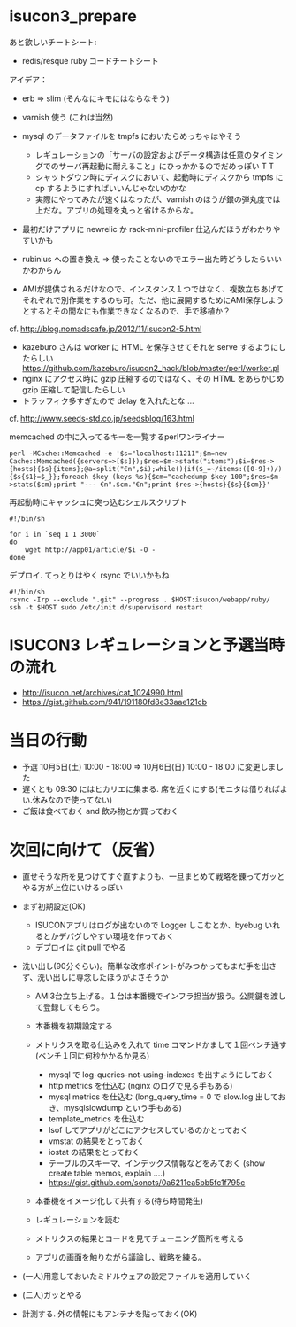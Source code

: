 isucon3_prepare
===============

あと欲しいチートシート:

- redis/resque ruby コードチートシート

アイデア：

- erb => slim (そんなにキモにはならなそう)
- varnish 使う (これは当然)
- mysql のデータファイルを tmpfs においたらめっちゃはやそう

    - レギュレーションの「サーバの設定およびデータ構造は任意のタイミングでのサーバ再起動に耐えること」にひっかかるのでだめっぽい T T
    - シャットダウン時にディスクにおいて、起動時にディスクから tmpfs に cp するようにすればいいんじゃないのかな
    - 実際にやってみたが速くはなったが、varnish のほうが銀の弾丸度では上だな。アプリの処理を丸っと省けるからな。

- 最初だけアプリに newrelic か rack-mini-profiler 仕込んだほうがわかりやすいかも
- rubinius への置き換え => 使ったことないのでエラー出た時どうしたらいいかわからん
- AMIが提供されるだけなので、インスタンス１つではなく、複数立ちあげてそれぞれで別作業をするのも可。ただ、他に展開するためにAMI保存しようとするとその間なにも作業できなくなるので、手で移植か？

cf. http://blog.nomadscafe.jp/2012/11/isucon2-5.html

- kazeburo さんは worker に HTML を保存させてそれを serve するようにしたらしい https://github.com/kazeburo/isucon2_hack/blob/master/perl/worker.pl
- nginx にアクセス時に gzip 圧縮するのではなく、その HTML をあらかじめ gzip 圧縮して配信したらしい 
- トラッフィク多すぎたので delay を入れたとな ...

cf. http://www.seeds-std.co.jp/seedsblog/163.html

memcached の中に入ってるキーを一覧するperlワンライナー

```
perl -MCache::Memcached -e '$s="localhost:11211";$m=new Cache::Memcached({servers=>[$s]});$res=$m->stats("items");$i=$res->{hosts}{$s}{items};@a=split("€n",$i);while(){if($_=~/items:([0-9]+)/){$s{$1}=$_}};foreach $key (keys %s){$cm="cachedump $key 100";$res=$m->stats($cm);print "--- €n".$cm."€n";print $res->{hosts}{$s}{$cm}}'
```

再起動時にキャッシュに突っ込むシェルスクリプト

```
#!/bin/sh

for i in `seq 1 1 3000`
do
    wget http://app01/article/$i -O -
done
```

デプロイ. てっとりはやく rsync でいいかもね

```
#!/bin/sh
rsync -Irp --exclude ".git" --progress . $HOST:isucon/webapp/ruby/
ssh -t $HOST sudo /etc/init.d/supervisord restart
```

# ISUCON3 レギュレーションと予選当時の流れ

- http://isucon.net/archives/cat_1024990.html
- https://gist.github.com/941/191180fd8e33aae121cb

# 当日の行動

- 予選 10月5日(土) 10:00 - 18:00 => 10月6日(日) 10:00 - 18:00 に変更しました
- 遅くとも 09:30 にはヒカリエに集まる. 席を近くにする(モニタは借りればよい.休みなので使ってない)
- ご飯は食べておく and 飲み物とか買っておく

# 次回に向けて（反省）

- 直せそうな所を見つけてすぐ直すよりも、一旦まとめて戦略を錬ってガッとやる方が上位にいけるっぽい
- まず初期設定(OK)

  - ISUCONアプリはログが出ないので Logger しこむとか、byebug いれるとかデバグしやすい環境を作っておく
  - デプロイは git pull でやる

- 洗い出し(90分ぐらい)。簡単な改修ポイントがみつかってもまだ手を出さず、洗い出しに専念したほうがよさそうか

  - AMI3台立ち上げる。１台は本番機でインフラ担当が扱う。公開鍵を渡して登録してもらう。
  - 本番機を初期設定する
  - メトリクスを取る仕込みを入れて time コマンドかまして１回ベンチ通す(ベンチ１回に何秒かかるか見る)

    - mysql で log-queries-not-using-indexes を出すようにしておく
    - http metrics を仕込む (nginx のログで見る手もある)
    - mysql metrics を仕込む (long_query_time = 0 で slow.log 出しておき、mysqlslowdump という手もある)
    - template_metrics を仕込む
    - lsof してアプリがどこにアクセスしているのかとっておく
    - vmstat の結果をとっておく
    - iostat の結果をとっておく
    - テーブルのスキーマ、インデックス情報などをみておく (show create table memos, explain ....)
    - https://gist.github.com/sonots/0a6211ea5bb5fc1f795c

  - 本番機をイメージ化して共有する(待ち時間発生)
  - レギュレーションを読む
  - メトリクスの結果とコードを見てチューニング箇所を考える
  - アプリの画面を触りながら議論し、戦略を練る。

- (一人)用意しておいたミドルウェアの設定ファイルを適用していく
- (二人)ガッとやる

- 計測する. 外の情報にもアンテナを貼っておく(OK)
